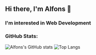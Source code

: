 ## Hi there, I'm Alfons 👋

### I'm interested in Web Development

### GitHub Stats:

![Alfons's GitHub stats](https://github-readme-stats.vercel.app/api?username=alfonsus20&show_icons=true&theme=radical)
![Top Langs](https://github-readme-stats.vercel.app/api/top-langs/?username=alfonsus20&layout=compact)
